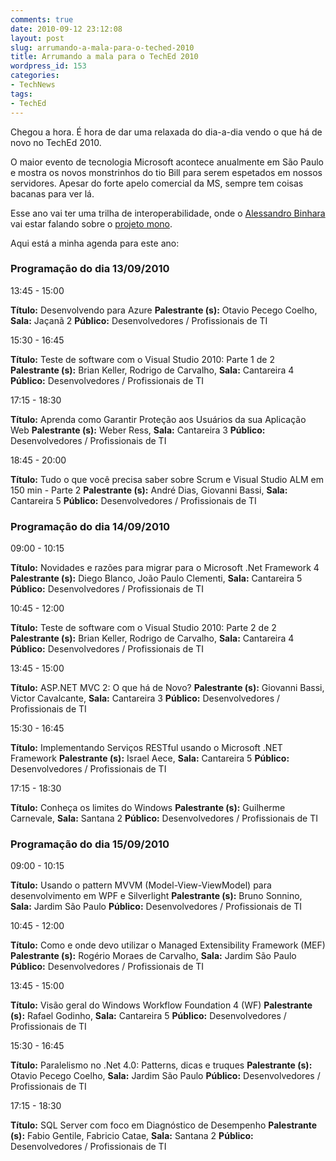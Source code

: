 ```yaml
---
comments: true
date: 2010-09-12 23:12:08
layout: post
slug: arrumando-a-mala-para-o-teched-2010
title: Arrumando a mala para o TechEd 2010
wordpress_id: 153
categories:
- TechNews
tags:
- TechEd
---
```


Chegou a hora. É hora de dar uma relaxada do dia-a-dia vendo o que há de novo no TechEd 2010.

O maior evento de tecnologia Microsoft acontece anualmente em São Paulo e mostra os novos monstrinhos do tio Bill para serem espetados em nossos servidores. Apesar do forte apelo comercial da MS, sempre tem coisas bacanas para ver lá.

Esse ano vai ter uma trilha de interoperabilidade, onde o [Alessandro Binhara](http://twitter.com/binhara) vai estar falando sobre o [projeto mono](http://monobrasil.org).

Aqui está a minha agenda para este ano:


### Programação do dia 13/09/2010










13:45 - 15:00


**Título:** Desenvolvendo para Azure
**Palestrante (s):** Otavio Pecego Coelho,
**Sala:** Jaçanã 2
**Público:** Desenvolvedores / Profissionais de TI






15:30 - 16:45


**Título:** Teste de software com o Visual Studio 2010: Parte 1 de 2
**Palestrante (s):** Brian Keller, Rodrigo de Carvalho,
**Sala:** Cantareira 4
**Público:** Desenvolvedores / Profissionais de TI






17:15 - 18:30


**Título:** Aprenda como Garantir Proteção aos Usuários da sua Aplicação Web
**Palestrante (s):** Weber Ress,
**Sala:** Cantareira 3
**Público:** Desenvolvedores / Profissionais de TI






18:45 - 20:00


**Título:** Tudo o que você precisa saber sobre Scrum e Visual Studio ALM em 150 min - Parte 2
**Palestrante (s):** André Dias, Giovanni Bassi,
**Sala:** Cantareira 5
**Público:** Desenvolvedores / Profissionais de TI






### Programação do dia 14/09/2010










09:00 - 10:15


**Título:** Novidades e razões para migrar para o Microsoft .Net Framework 4
**Palestrante (s):** Diego Blanco, João Paulo Clementi,
**Sala:** Cantareira 5
**Público:** Desenvolvedores / Profissionais de TI






10:45 - 12:00


**Título:** Teste de software com o Visual Studio 2010: Parte 2 de 2
**Palestrante (s):** Brian Keller, Rodrigo de Carvalho,
**Sala:** Cantareira 4
**Público:** Desenvolvedores / Profissionais de TI






13:45 - 15:00


**Título:** ASP.NET MVC 2: O que há de Novo?
**Palestrante (s):** Giovanni Bassi, Victor Cavalcante,
**Sala:** Cantareira 3
**Público:** Desenvolvedores / Profissionais de TI






15:30 - 16:45


**Título:** Implementando Serviços RESTful usando o Microsoft .NET Framework
**Palestrante (s):** Israel Aece,
**Sala:** Cantareira 5
**Público:** Desenvolvedores / Profissionais de TI






17:15 - 18:30


**Título:** Conheça os limites do Windows
**Palestrante (s):** Guilherme Carnevale,
**Sala:** Santana 2
**Público:** Desenvolvedores / Profissionais de TI






### Programação do dia 15/09/2010










09:00 - 10:15


**Título:** Usando o pattern MVVM (Model-View-ViewModel) para desenvolvimento em WPF e Silverlight
**Palestrante (s):** Bruno Sonnino,
**Sala:** Jardim São Paulo
**Público:** Desenvolvedores / Profissionais de TI






10:45 - 12:00


**Título:** Como e onde devo utilizar o Managed Extensibility Framework (MEF)
**Palestrante (s):** Rogério Moraes de Carvalho,
**Sala:** Jardim São Paulo
**Público:** Desenvolvedores / Profissionais de TI






13:45 - 15:00


**Título:** Visão geral do Windows Workflow Foundation 4 (WF)
**Palestrante (s):** Rafael Godinho,
**Sala:** Cantareira 5
**Público:** Desenvolvedores / Profissionais de TI






15:30 - 16:45


**Título:** Paralelismo no .Net 4.0: Patterns, dicas e truques
**Palestrante (s):** Otavio Pecego Coelho,
**Sala:** Jardim São Paulo
**Público:** Desenvolvedores / Profissionais de TI






17:15 - 18:30


**Título:** SQL Server com foco em Diagnóstico de Desempenho
**Palestrante (s):** Fabio Gentile, Fabricio Catae,
**Sala:** Santana 2
**Público:** Desenvolvedores / Profissionais de TI




